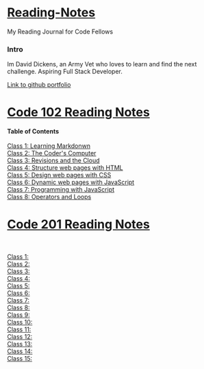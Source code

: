 # <ins>Reading-Notes</ins>

My Reading Journal for Code Fellows

### **Intro**

Im David Dickens, an Army Vet who loves to learn and find the next challenge. Aspiring Full Stack Developer.

[Link to github portfolio](https://github.com/DavidDickens)

# <ins> Code 102 Reading Notes</ins>  

**Table of Contents**  
<br>
    [Class 1: Learning Markdonwn]()  
    [Class 2: The Coder's Computer]()  
    [Class 3: Revisions and the Cloud]()  
    [Class 4: Structure web pages with HTML]()  
    [Class 5: Design web pages with CSS]()  
    [Class 6: Dynamic web pages with JavaScript]()  
    [Class 7: Programming with JavaScript]()  
    [Class 8: Operators and Loops]()  

# <ins> Code 201 Reading Notes</ins>

<br>

   [Class 1:]()  
   [Class 2:]()  
   [Class 3:]()  
   [Class 4:]()  
   [Class 5:]()  
   [Class 6:]()  
   [Class 7:]()  
   [Class 8:]()  
   [Class 9:]()  
   [Class 10:]()  
   [Class 11:]()  
   [Class 12:]()  
   [Class 13:]()  
   [Class 14:]()  
   [Class 15:]()  